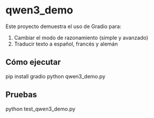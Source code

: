 # qwen3_demo

Este proyecto demuestra el uso de Gradio para:

1. Cambiar el modo de razonamiento (simple y avanzado)
2. Traducir texto a español, francés y alemán

## Cómo ejecutar

pip install gradio
python qwen3_demo.py

## Pruebas

python test_qwen3_demo.py
